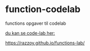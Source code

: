 # function-codelab
functions opgaver til codelab

[du kan se code-lab her:]( https://bo-nicolaisen.github.io/function-codelab/)

https://razzoy.github.io/functions-lab/



